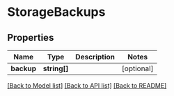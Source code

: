 # StorageBackups

## Properties
Name | Type | Description | Notes
------------ | ------------- | ------------- | -------------
**backup** | **string[]** |  | [optional] 

[[Back to Model list]](../README.md#documentation-for-models) [[Back to API list]](../README.md#documentation-for-api-endpoints) [[Back to README]](../README.md)


